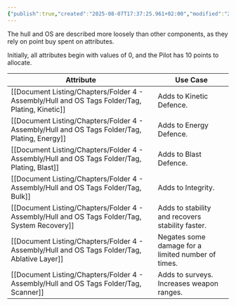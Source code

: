 ```yaml
---
{"publish":true,"created":"2025-08-07T17:37:25.961+02:00","modified":"2025-08-07T18:41:47.025+02:00","cssclasses":""}
---
```


The hull and OS are described more loosely than other components, as they rely on point buy spent on attributes.

Initially, all attributes begin with values of 0, and the Pilot has 10 points to allocate.

| Attribute                 | Use Case                                           |
| ------------------------- | -------------------------------------------------- |
| [[Document Listing/Chapters/Folder 4 - Assembly/Hull and OS Tags Folder/Tag, Plating, Kinetic]] | Adds to Kinetic Defence.                           |
| [[Document Listing/Chapters/Folder 4 - Assembly/Hull and OS Tags Folder/Tag, Plating, Energy]]  | Adds to Energy Defence.                            |
| [[Document Listing/Chapters/Folder 4 - Assembly/Hull and OS Tags Folder/Tag, Plating, Blast]]   | Adds to Blast Defence.                             |
| [[Document Listing/Chapters/Folder 4 - Assembly/Hull and OS Tags Folder/Tag, Bulk]]             | Adds to Integrity.                                 |
| [[Document Listing/Chapters/Folder 4 - Assembly/Hull and OS Tags Folder/Tag, System Recovery]]  | Adds to stability and recovers stability faster.   |
| [[Document Listing/Chapters/Folder 4 - Assembly/Hull and OS Tags Folder/Tag, Ablative Layer]]   | Negates some damage for a limited number of times. |
| [[Document Listing/Chapters/Folder 4 - Assembly/Hull and OS Tags Folder/Tag, Scanner]]          | Adds to surveys. Increases weapon ranges.          |
